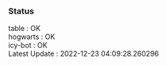 ### Status


table : OK  
hogwarts : OK  
icy-bot : OK  
Latest Update : 2022-12-23 04:09:28.260296
